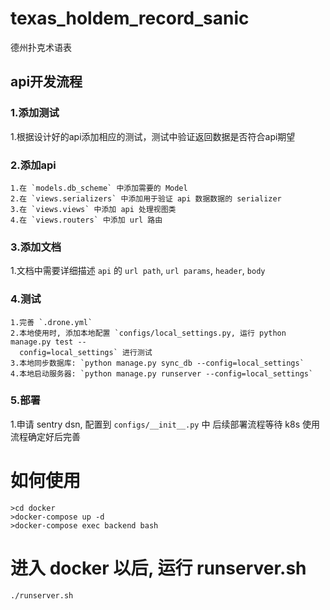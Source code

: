 # texas_holdem_record_sanic
德州扑克术语表

## api开发流程
### 1.添加测试
  
  1.根据设计好的api添加相应的测试，测试中验证返回数据是否符合api期望
  
### 2.添加api
    1.在 `models.db_scheme` 中添加需要的 Model
    2.在 `views.serializers` 中添加用于验证 api 数据数据的 serializer
    3.在 `views.views` 中添加 api 处理视图类
    4.在 `views.routers` 中添加 url 路由
### 3.添加文档
  1.文档中需要详细描述 `api` 的 `url path`, `url params`, `header`, `body`
### 4.测试
    1.完善 `.drone.yml`
    2.本地使用时, 添加本地配置 `configs/local_settings.py, 运行 python manage.py test --
      config=local_settings` 进行测试
    3.本地同步数据库: `python manage.py sync_db --config=local_settings`
    4.本地启动服务器: `python manage.py runserver --config=local_settings`
### 5.部署
  1.申请 sentry dsn, 配置到 `configs/__init__.py` 中
    后续部署流程等待 k8s 使用流程确定好后完善
# 如何使用

```
>cd docker
>docker-compose up -d
>docker-compose exec backend bash
```
# 进入 docker 以后, 运行 runserver.sh
```
./runserver.sh
```
